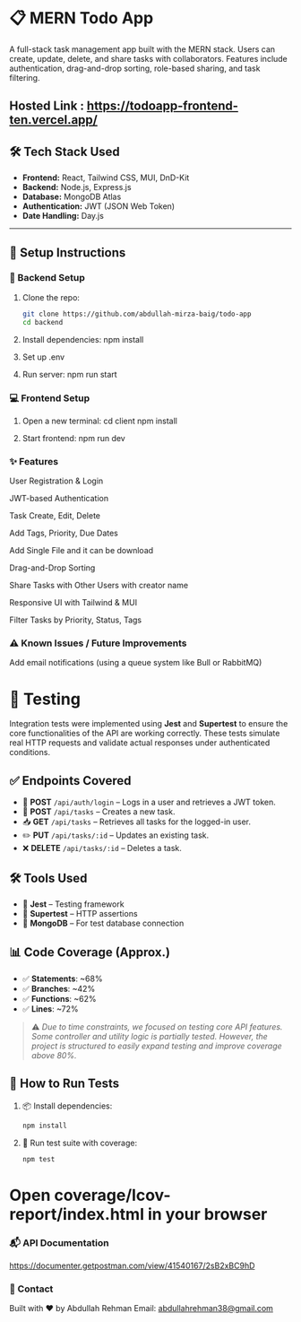 # 📋 MERN Todo App

A full-stack task management app built with the MERN stack. Users can create, update, delete, and share tasks with collaborators. Features include authentication, drag-and-drop sorting, role-based sharing, and task filtering.

Hosted Link : https://todoapp-frontend-ten.vercel.app/
---

## 🛠️ Tech Stack Used

- **Frontend:** React, Tailwind CSS, MUI, DnD-Kit
- **Backend:** Node.js, Express.js
- **Database:** MongoDB Atlas
- **Authentication:** JWT (JSON Web Token)
- **Date Handling:** Day.js

---

## 🚀 Setup Instructions

### 🔧 Backend Setup
1. Clone the repo:
   ```bash
   git clone https://github.com/abdullah-mirza-baig/todo-app
   cd backend

2. Install dependencies:
    npm install

3. Set up .env

4. Run server:
    npm run start

### 💻 Frontend Setup

1. Open a new terminal:
    cd client
    npm install

2. Start frontend:
    npm run dev

### ✨ Features

User Registration & Login

JWT-based Authentication

Task Create, Edit, Delete

Add Tags, Priority, Due Dates

Add Single File and it can be download

Drag-and-Drop Sorting

Share Tasks with Other Users with creator name

Responsive UI with Tailwind & MUI

Filter Tasks by Priority, Status, Tags


### ⚠️ Known Issues / Future Improvements

Add email notifications (using a queue system like Bull or RabbitMQ)

# 🧪 Testing

Integration tests were implemented using **Jest** and **Supertest** to ensure the core functionalities of the API are working correctly. These tests simulate real HTTP requests and validate actual responses under authenticated conditions.

## ✅ Endpoints Covered

- 🔐 **POST** `/api/auth/login` – Logs in a user and retrieves a JWT token.  
- 📝 **POST** `/api/tasks` – Creates a new task.  
- 📥 **GET** `/api/tasks` – Retrieves all tasks for the logged-in user.  
- ✏️ **PUT** `/api/tasks/:id` – Updates an existing task.  
- ❌ **DELETE** `/api/tasks/:id` – Deletes a task.

## 🛠️ Tools Used

- 🧪 **Jest** – Testing framework  
- 🚀 **Supertest** – HTTP assertions  
- 🍃 **MongoDB** – For test database connection  

## 📊 Code Coverage (Approx.)

- ✅ **Statements**: ~68%  
- ✅ **Branches**: ~42%  
- ✅ **Functions**: ~62%  
- ✅ **Lines**: ~72%  

> ⚠️ *Due to time constraints, we focused on testing core API features. Some controller and utility logic is partially tested. However, the project is structured to easily expand testing and improve coverage above 80%.*

## 🧾 How to Run Tests

1. 📦 Install dependencies:  
   ```bash
   npm install

2. 🧪 Run test suite with coverage:
   ```bash
   npm test

# Open coverage/lcov-report/index.html in your browser

### 📬 API Documentation

https://documenter.getpostman.com/view/41540167/2sB2xBC9hD

### 📧 Contact
Built with ❤️ by Abdullah Rehman
Email: abdullahrehman38@gmail.com
